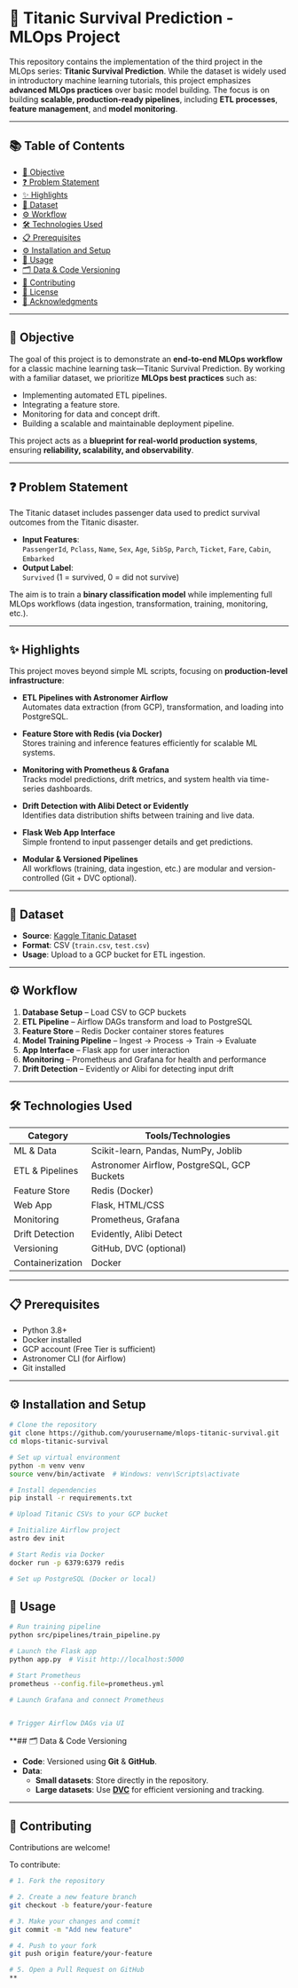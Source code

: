 
# 🚢 Titanic Survival Prediction - MLOps Project

This repository contains the implementation of the third project in the MLOps series: **Titanic Survival Prediction**. While the dataset is widely used in introductory machine learning tutorials, this project emphasizes **advanced MLOps practices** over basic model building. The focus is on building **scalable, production-ready pipelines**, including **ETL processes**, **feature management**, and **model monitoring**.

---

## 📚 Table of Contents

- [🎯 Objective](#-objective)  
- [❓ Problem Statement](#-problem-statement)  
- [✨ Highlights](#-highlights)  
- [📂 Dataset](#-dataset)  
- [⚙️ Workflow](#-workflow)  
- [🛠️ Technologies Used](#-technologies-used)  
- [📋 Prerequisites](#-prerequisites)  
- [⚙️ Installation and Setup](#-installation-and-setup)  
- [🚀 Usage](#-usage)  
- [🗂️ Data & Code Versioning](#-data--code-versioning)  
- [🤝 Contributing](#-contributing)  
- [📄 License](#-license)  
- [🙏 Acknowledgments](#-acknowledgments)  

---

## 🎯 Objective

The goal of this project is to demonstrate an **end-to-end MLOps workflow** for a classic machine learning task—Titanic Survival Prediction. By working with a familiar dataset, we prioritize **MLOps best practices** such as:

- Implementing automated ETL pipelines.
- Integrating a feature store.
- Monitoring for data and concept drift.
- Building a scalable and maintainable deployment pipeline.

This project acts as a **blueprint for real-world production systems**, ensuring **reliability, scalability, and observability**.

---

## ❓ Problem Statement

The Titanic dataset includes passenger data used to predict survival outcomes from the Titanic disaster.

- **Input Features**:  
  `PassengerId`, `Pclass`, `Name`, `Sex`, `Age`, `SibSp`, `Parch`, `Ticket`, `Fare`, `Cabin`, `Embarked`
- **Output Label**:  
  `Survived` (1 = survived, 0 = did not survive)

The aim is to train a **binary classification model** while implementing full MLOps workflows (data ingestion, transformation, training, monitoring, etc.).

---

## ✨ Highlights

This project moves beyond simple ML scripts, focusing on **production-level infrastructure**:

- **ETL Pipelines with Astronomer Airflow**  
  Automates data extraction (from GCP), transformation, and loading into PostgreSQL.

- **Feature Store with Redis (via Docker)**  
  Stores training and inference features efficiently for scalable ML systems.

- **Monitoring with Prometheus & Grafana**  
  Tracks model predictions, drift metrics, and system health via time-series dashboards.

- **Drift Detection with Alibi Detect or Evidently**  
  Identifies data distribution shifts between training and live data.

- **Flask Web App Interface**  
  Simple frontend to input passenger details and get predictions.

- **Modular & Versioned Pipelines**  
  All workflows (training, data ingestion, etc.) are modular and version-controlled (Git + DVC optional).

---

## 📂 Dataset

- **Source**: [Kaggle Titanic Dataset](https://www.kaggle.com/c/titanic)
- **Format**: CSV (`train.csv`, `test.csv`)
- **Usage**: Upload to a GCP bucket for ETL ingestion.

---

## ⚙️ Workflow

1. **Database Setup** – Load CSV to GCP buckets  
2. **ETL Pipeline** – Airflow DAGs transform and load to PostgreSQL  
3. **Feature Store** – Redis Docker container stores features  
4. **Model Training Pipeline** – Ingest → Process → Train → Evaluate  
5. **App Interface** – Flask app for user interaction  
6. **Monitoring** – Prometheus and Grafana for health and performance  
7. **Drift Detection** – Evidently or Alibi for detecting input drift  

---

## 🛠️ Technologies Used

| Category         | Tools/Technologies |
|------------------|--------------------|
| ML & Data        | Scikit-learn, Pandas, NumPy, Joblib |
| ETL & Pipelines  | Astronomer Airflow, PostgreSQL, GCP Buckets |
| Feature Store    | Redis (Docker) |
| Web App          | Flask, HTML/CSS |
| Monitoring       | Prometheus, Grafana |
| Drift Detection  | Evidently, Alibi Detect |
| Versioning       | GitHub, DVC (optional) |
| Containerization | Docker |

---

## 📋 Prerequisites

- Python 3.8+
- Docker installed
- GCP account (Free Tier is sufficient)
- Astronomer CLI (for Airflow)
- Git installed

---

## ⚙️ Installation and Setup

```bash
# Clone the repository
git clone https://github.com/yourusername/mlops-titanic-survival.git
cd mlops-titanic-survival

# Set up virtual environment
python -m venv venv
source venv/bin/activate  # Windows: venv\Scripts\activate

# Install dependencies
pip install -r requirements.txt

# Upload Titanic CSVs to your GCP bucket

# Initialize Airflow project
astro dev init

# Start Redis via Docker
docker run -p 6379:6379 redis

# Set up PostgreSQL (Docker or local)
```




## 🚀 Usage

```bash
# Run training pipeline
python src/pipelines/train_pipeline.py

# Launch the Flask app
python app.py  # Visit http://localhost:5000

# Start Prometheus
prometheus --config.file=prometheus.yml

# Launch Grafana and connect Prometheus


# Trigger Airflow DAGs via UI
```
**## 🗂️ Data & Code Versioning

- **Code**: Versioned using **Git** & **GitHub**.
- **Data**:
  - **Small datasets**: Store directly in the repository.
  - **Large datasets**: Use **[DVC](https://dvc.org/)** for efficient versioning and tracking.

---

## 🤝 Contributing

Contributions are welcome!

To contribute:

```bash
# 1. Fork the repository

# 2. Create a new feature branch
git checkout -b feature/your-feature

# 3. Make your changes and commit
git commit -m "Add new feature"

# 4. Push to your fork
git push origin feature/your-feature

# 5. Open a Pull Request on GitHub
**
```
